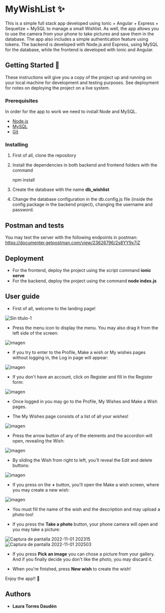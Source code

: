 # MyWishList ✨

This is a simple full stack app developed using Ionic + Angular + Express + Sequelize + MySQL to manage a small Wishlist. 
As well, the app allows you to use the camera from your phone to take pictures and save them in the database. The app also includes a simple authentication feature using tokens.
The backend is developed with Node.js and Express, using MySQL for the database, while the frontend is developed with Ionic and Angular.


## Getting Started 🚀

These instructions will give you a copy of the project up and running on
your local machine for development and testing purposes. See deployment
for notes on deploying the project on a live system.

### Prerequisites

In order for the app to work we need to install Node and MySQL.
- [Node.js](https://nodejs.org/es/download/)
- [MySQL](https://www.mysql.com/downloads/)
- [Git](https://git-scm.com/downloads)

### Installing

 1) First of all, clone the repository

 2) Install the dependencies in both backend and frontend folders with the command

    npm install
    
 3) Create the database with the name **db_wishlist**
 
 4) Change the database configuration in the db.config.js file (inside the config package in the backend project), changing the username and password.

## Postman and tests
You may test the server with the following endpoints in postman: https://documenter.getpostman.com/view/23626796/2s8YY9x7jZ

## Deployment

* For the frontend, deploy the project using the script command **ionic serve**
* For the backend, deploy the project using the command **node index.js**

## User guide
* First of all, welcome to the landing page!

![Sin título-1](https://user-images.githubusercontent.com/84546617/199816702-cc21c9ce-af6b-46fc-9ba8-f882a757133d.jpg)

* Press the menu icon to display the menu. You may also drag it from the left side of the screen:

![imagen](https://user-images.githubusercontent.com/84546617/199817714-c3c365f3-853a-4866-8992-a889ac9f0d3b.png)

* If you try to enter to the Profile, Make a wish or My wishes pages without logging in, the Log in page will appear:

![imagen](https://user-images.githubusercontent.com/84546617/199817447-7f320aa3-2b72-4205-b622-cce85b39b494.png)

* If you don't have an account, click on Register and fill in the Register form:

![imagen](https://user-images.githubusercontent.com/84546617/199818712-88596085-d3cc-4b35-9779-c07ce8c31378.png)

* Once logged in you may go to the Profile, My Wishes and Make a Wish pages.

* The My Wishes page consists of a list of all your wishes!

![imagen](https://user-images.githubusercontent.com/84546617/199819114-30c9b986-a489-484c-acf2-ac1c6b5b4d07.png)

* Press the arrow button of any of the elements and the accordion will open, revealing the Wish:

![imagen](https://user-images.githubusercontent.com/84546617/199819359-fa929447-4202-4cb7-8cf5-ae969d11a1fe.png)

* By sliding the Wish from right to left, you'll reveal the Edit and delete buttons:

![imagen](https://user-images.githubusercontent.com/84546617/199819590-2b30a8fb-0470-4d56-a673-30d5c6430fed.png)

* If you press on the **+** button, you'll open the Make a wish screen, where you may create a new wish:

![imagen](https://user-images.githubusercontent.com/84546617/199819797-4cad027f-36a8-4468-bde6-e4ce38d77422.png)

* You must fill the name of the wish and the description and may upload a photo too!

* If you press the **Take a photo** button, your phone camera will open and you may take a picture:

![Captura de pantalla 2022-11-01 202315](https://user-images.githubusercontent.com/84546617/199820299-2d09949b-657c-476d-bd4d-da22af9917c0.jpg)
![Captura de pantalla 2022-11-01 202503](https://user-images.githubusercontent.com/84546617/199820366-9ab33e74-79fe-4cce-ae90-c14f1e3b20c3.jpg)

* If you press **Pick an image** you can chose a picture from your gallery. And if you finally decide you don't like the photo, you may discard it.

* When you're finished, press **New wish** to create the wish!


Enjoy the app!! 💟


## Authors

  - **Laura Torres Daudén**
